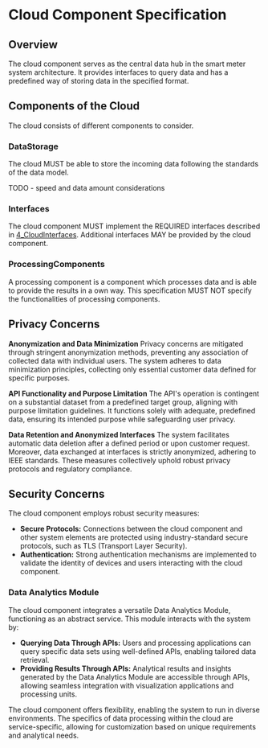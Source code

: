 # Cloud Component Specification

## Overview

The cloud component serves as the central data hub in the smart meter system architecture. It provides interfaces to query data and has a predefined way of storing data in the specified format.

## Components of the Cloud

The cloud consists of different components to consider.

### DataStorage

The cloud MUST be able to store the incoming data following the standards of the data model.

TODO - speed and data amount considerations

### Interfaces

The cloud component MUST implement the REQUIRED interfaces described in [4_CloudInterfaces](./../4_CloudInterfaces/overview.md). Additional interfaces MAY be provided by the cloud component.

### ProcessingComponents

A processing component is a component which processes data and is able to provide the results in a own way. This specification MUST NOT specify the functionalities of processing components.

## Privacy Concerns

**Anonymization and Data Minimization**
Privacy concerns are mitigated through stringent anonymization methods, preventing any association of collected data with individual users. The system adheres to data minimization principles, collecting only essential customer data defined for specific purposes.

**API Functionality and Purpose Limitation**
The API's operation is contingent on a substantial dataset from a predefined target group, aligning with purpose limitation guidelines. It functions solely with adequate, predefined data, ensuring its intended purpose while safeguarding user privacy.

**Data Retention and Anonymized Interfaces**
The system facilitates automatic data deletion after a defined period or upon customer request. Moreover, data exchanged at interfaces is strictly anonymized, adhering to IEEE standards. These measures collectively uphold robust privacy protocols and regulatory compliance.

## Security Concerns

The cloud component employs robust security measures:

- **Secure Protocols:** Connections between the cloud component and other system elements are protected using industry-standard secure protocols, such as TLS (Transport Layer Security).
- **Authentication:** Strong authentication mechanisms are implemented to validate the identity of devices and users interacting with the cloud component.

### Data Analytics Module

The cloud component integrates a versatile Data Analytics Module, functioning as an abstract service. This module interacts with the system by:

- **Querying Data Through APIs:** Users and processing applications can query specific data sets using well-defined APIs, enabling tailored data retrieval.
- **Providing Results Through APIs:** Analytical results and insights generated by the Data Analytics Module are accessible through APIs, allowing seamless integration with visualization applications and processing units.

The cloud component offers flexibility, enabling the system to run in diverse environments. The specifics of data processing within the cloud are service-specific, allowing for customization based on unique requirements and analytical needs.





